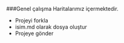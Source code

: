 ###Genel çalışma Haritalarımız içermektedir.

* Projeyi forkla
* isim.md olarak dosya oluştur
* Projeye gönder